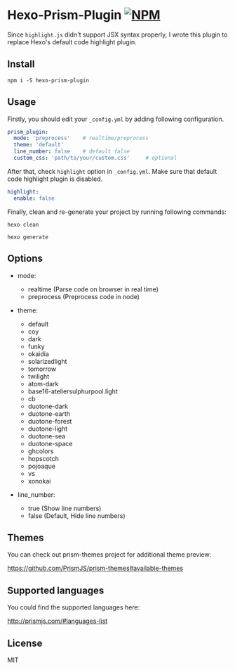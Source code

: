 # Hexo-Prism-Plugin [![NPM](https://img.shields.io/npm/dm/hexo-prism-plugin.svg)](https://www.npmjs.com/package/hexo-prism-plugin)
Since `highlight.js` didn't support JSX syntax properly, I wrote this plugin to replace
Hexo's default code highlight plugin.

## Install
```
npm i -S hexo-prism-plugin
```
## Usage
Firstly, you should edit your `_config.yml` by adding following configuration.
```yaml
prism_plugin:
  mode: 'preprocess'    # realtime/preprocess
  theme: 'default'
  line_number: false    # default false
  custom_css: 'path/to/your/custom.css'     # optional
```
After that, check `highlight` option in `_config.yml`. Make sure that default code highlight plugin is disabled.
```yaml
highlight:
  enable: false
```
Finally, clean and re-generate your project by running following commands:

```
hexo clean
```

```
hexo generate
```

## Options
- mode:
  - realtime  (Parse code on browser in real time)
  - preprocess  (Preprocess code in node)

- theme:
  - default
  - coy
  - dark
  - funky
  - okaidia
  - solarizedlight
  - tomorrow
  - twilight
  - atom-dark
  - base16-ateliersulphurpool.light
  - cb
  - duotone-dark
  - duotone-earth
  - duotone-forest
  - duotone-light
  - duotone-sea
  - duotone-space
  - ghcolors
  - hopscotch
  - pojoaque
  - vs
  - xonokai

- line_number:
  - true (Show line numbers)
  - false (Default, Hide line numbers)

## Themes
You can check out prism-themes project for additional theme preview:

https://github.com/PrismJS/prism-themes#available-themes

## Supported languages
You could find the supported languages here:

http://prismjs.com/#languages-list

## License
MIT
